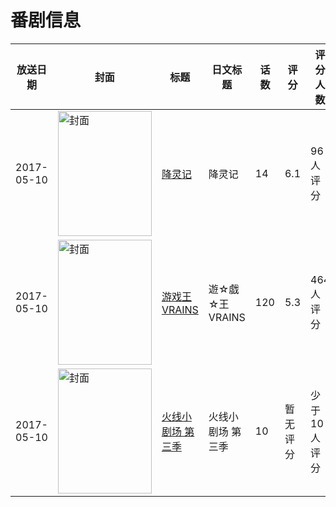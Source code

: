 # 番剧信息

|放送日期|封面|标题|日文标题|话数|评分|评分人数|
|---|---|---|---|---|---|---|
|2017-05-10|<img src="https://lain.bgm.tv/pic/cover/c/57/b8/195666_04MJZ.jpg" alt="封面" style="width:150px;height:200px;object-fit:cover;">|[降灵记](https://bangumi.tv/subject/195666)|降灵记|14|6.1|96人评分|
|2017-05-10|<img src="https://lain.bgm.tv/pic/cover/c/5f/78/202615_11QWz.jpg" alt="封面" style="width:150px;height:200px;object-fit:cover;">|[游戏王VRAINS](https://bangumi.tv/subject/202615)|遊☆戯☆王VRAINS|120|5.3|464人评分|
|2017-05-10|<img src="https://lain.bgm.tv/pic/cover/c/ab/80/311772_i89c9.jpg" alt="封面" style="width:150px;height:200px;object-fit:cover;">|[火线小剧场 第三季](https://bangumi.tv/subject/311772)|火线小剧场 第三季|10|暂无评分|少于10人评分|
